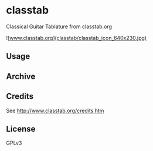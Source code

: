 classtab
========

Classical Guitar Tablature from classtab.org

![www.classtab.org](classtab/classtab_icon_640x230.jpg)

## Usage

## Archive

## Credits

See http://www.classtab.org/credits.htm

## License

GPLv3
